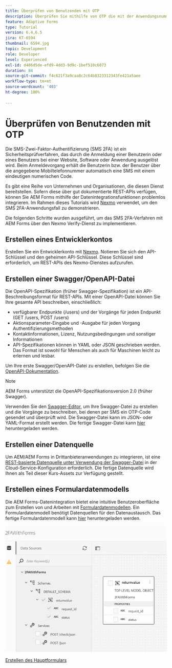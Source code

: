 ```yaml
---
title: Überprüfen von Benutzenden mit OTP
description: Überprüfen Sie mithilfe von OTP die mit der Anwendungsnummer verknüpfte Mobiltelefonnummer.
feature: Adaptive Forms
type: Tutorial
version: 6.4,6.5
jira: KT-6594
thumbnail: 6594.jpg
topic: Development
role: Developer
level: Experienced
exl-id: d486d5de-efd9-4dd3-9d9c-1bef510c6073
duration: 84
source-git-commit: f4c621f3a9caa8c2c64b8323312343fe421a5aee
workflow-type: tm+mt
source-wordcount: '403'
ht-degree: 100%

---
```


# Überprüfen von Benutzenden mit OTP

Die SMS-Zwei-Faktor-Authentifizierung (SMS 2FA) ist ein Sicherheitsprüfverfahren, das durch die Anmeldung einer Benutzerin oder eines Benutzers bei einer Website, Software oder Anwendung ausgelöst wird. Beim Anmeldevorgang erhält die Benutzerin bzw. der Benutzer über die angegebene Mobiltelefonnummer automatisch eine SMS mit einem eindeutigen numerischen Code.

Es gibt eine Reihe von Unternehmen und Organisationen, die diesen Dienst bereitstellen. Sofern diese über gut dokumentierte REST-APIs verfügen, können Sie AEM Forms mithilfe der Datenintegrationsfunktionen problemlos integrieren. Im Rahmen dieses Tutorials wird [Nexmo](https://developer.nexmo.com/verify/overview) verwendet, um den SMS 2FA-Anwendungsfall zu demonstrieren.

Die folgenden Schritte wurden ausgeführt, um das SMS 2FA-Verfahren mit AEM Forms über den Nexmo Verify-Dienst zu implementieren.

## Erstellen eines Entwicklerkontos

Erstellen Sie ein Entwicklerkonto mit [Nexmo](https://dashboard.nexmo.com/sign-in). Notieren Sie sich den API-Schlüssel und den geheimen API-Schlüssel. Diese Schlüssel sind erforderlich, um REST-APIs des Nexmo-Dienstes aufzurufen.

## Erstellen einer Swagger/OpenAPI-Datei

Die OpenAPI-Spezifikation (früher Swagger-Spezifikation) ist ein API-Beschreibungsformat für REST-APIs. Mit einer OpenAPI-Datei können Sie Ihre gesamte API beschreiben, einschließlich:

* verfügbarer Endpunkte (/users) und der Vorgänge für jeden Endpunkt (GET /users, POST /users)
* Aktionsparameter-Eingabe und -Ausgabe für jeden Vorgang 
Authentifizierungsmethoden
* Kontaktinformationen, Lizenz, Nutzungsbedingungen und sonstiger Informationen
* API-Spezifikationen können in YAML oder JSON geschrieben werden. Das Format ist sowohl für Menschen als auch für Maschinen leicht zu erlernen und lesbar.

Um Ihre erste Swagger/OpenAPI-Datei zu erstellen, befolgen Sie die [OpenAPI-Dokumentation](https://swagger.io/docs/specification/2-0/basic-structure/).

>[!NOTE]
> AEM Forms unterstützt die OpenAPI-Spezifikationsversion 2.0 (früher Swagger).

Verwenden Sie den [Swagger-Editor](https://editor.swagger.io/), um Ihre Swagger-Datei zu erstellen und die Vorgänge zu beschreiben, bei denen per SMS ein OTP-Code gesendet und überprüft wird. Die Swagger-Datei kann im JSON- oder YAML-Format erstellt werden. Die fertige Swagger-Datei kann [hier](assets/two-factore-authentication-swagger.zip) heruntergeladen werden.

## Erstellen einer Datenquelle

Um AEM/AEM Forms in Drittanbieteranwendungen zu integrieren, ist eine [REST-basierte Datenquelle unter Verwendung der Swagger-Datei](https://experienceleague.adobe.com/docs/experience-manager-learn/forms/ic-web-channel-tutorial/parttwo.html?lang=de) in der Cloud-Service-Konfiguration erforderlich. Die fertige Datenquelle wird Ihnen als Teil dieser Kurs-Assets zur Verfügung gestellt.

## Erstellen eines Formulardatenmodells

Die AEM Forms-Datenintegration bietet eine intuitive Benutzeroberfläche zum Erstellen von und Arbeiten mit [Formulardatenmodellen](https://experienceleague.adobe.com/docs/experience-manager-65/forms/form-data-model/create-form-data-models.html?lang=de). Ein Formulardatenmodell benötigt Datenquellen für den Datenaustausch.
Das fertige Formulardatenmodell kann [hier](assets/sms-2fa-fdm.zip) heruntergeladen werden.

![FDM](assets/2FA-fdm.PNG)

[Erstellen des Hauptformulars](./create-the-main-adaptive-form.md)
